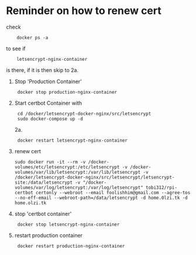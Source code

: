 # Reminder on how to renew cert

check 

        docker ps -a

to see if 

        letsencrypt-nginx-container 

is there, if it is then skip to 2a.

1. Stop 'Production Container'
   
        docker stop production-nginx-container

2. Start certbot Container with 

        cd /docker/letsencrypt-docker-nginx/src/letsencrypt
        sudo docker-compose up -d

    2a. 
    
        docker restart letsencrypt-nginx-container 

3.  renew cert 

        sudo docker run -it --rm -v /docker-volumes/etc/letsencrypt:/etc/letsencrypt -v /docker-volumes/var/lib/letsencrypt:/var/lib/letsencrypt -v /docker/letsencrypt-docker-nginx/src/letsencrypt/letsencrypt-site:/data/letsencrypt -v "/docker-volumes/var/log/letsencrypt:/var/log/letsencrypt" tobi312/rpi-certbot certonly --webroot --email foolishhim@gmail.com --agree-tos --no-eff-email --webroot-path=/data/letsencrypt -d home.0lzi.tk -d home.olzi.tk

4. stop 'certbot container'
   
        docker stop letsencrypt-nginx-container

5. restart production container

        
        docker restart production-nginx-container